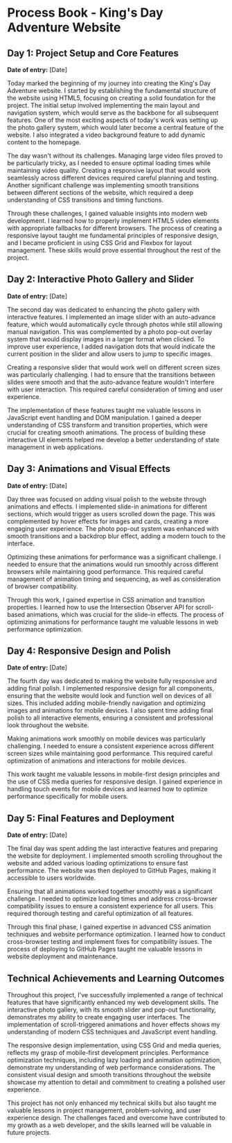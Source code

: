 # Process Book - King's Day Adventure Website

## Day 1: Project Setup and Core Features
**Date of entry:** [Date]

Today marked the beginning of my journey into creating the King's Day Adventure website. I started by establishing the fundamental structure of the website using HTML5, focusing on creating a solid foundation for the project. The initial setup involved implementing the main layout and navigation system, which would serve as the backbone for all subsequent features. One of the most exciting aspects of today's work was setting up the photo gallery system, which would later become a central feature of the website. I also integrated a video background feature to add dynamic content to the homepage.

The day wasn't without its challenges. Managing large video files proved to be particularly tricky, as I needed to ensure optimal loading times while maintaining video quality. Creating a responsive layout that would work seamlessly across different devices required careful planning and testing. Another significant challenge was implementing smooth transitions between different sections of the website, which required a deep understanding of CSS transitions and timing functions.

Through these challenges, I gained valuable insights into modern web development. I learned how to properly implement HTML5 video elements with appropriate fallbacks for different browsers. The process of creating a responsive layout taught me fundamental principles of responsive design, and I became proficient in using CSS Grid and Flexbox for layout management. These skills would prove essential throughout the rest of the project.

## Day 2: Interactive Photo Gallery and Slider
**Date of entry:** [Date]

The second day was dedicated to enhancing the photo gallery with interactive features. I implemented an image slider with an auto-advance feature, which would automatically cycle through photos while still allowing manual navigation. This was complemented by a photo pop-out overlay system that would display images in a larger format when clicked. To improve user experience, I added navigation dots that would indicate the current position in the slider and allow users to jump to specific images.

Creating a responsive slider that would work well on different screen sizes was particularly challenging. I had to ensure that the transitions between slides were smooth and that the auto-advance feature wouldn't interfere with user interaction. This required careful consideration of timing and user experience.

The implementation of these features taught me valuable lessons in JavaScript event handling and DOM manipulation. I gained a deeper understanding of CSS transform and transition properties, which were crucial for creating smooth animations. The process of building these interactive UI elements helped me develop a better understanding of state management in web applications.

## Day 3: Animations and Visual Effects
**Date of entry:** [Date]

Day three was focused on adding visual polish to the website through animations and effects. I implemented slide-in animations for different sections, which would trigger as users scrolled down the page. This was complemented by hover effects for images and cards, creating a more engaging user experience. The photo pop-out system was enhanced with smooth transitions and a backdrop blur effect, adding a modern touch to the interface.

Optimizing these animations for performance was a significant challenge. I needed to ensure that the animations would run smoothly across different browsers while maintaining good performance. This required careful management of animation timing and sequencing, as well as consideration of browser compatibility.

Through this work, I gained expertise in CSS animation and transition properties. I learned how to use the Intersection Observer API for scroll-based animations, which was crucial for the slide-in effects. The process of optimizing animations for performance taught me valuable lessons in web performance optimization.

## Day 4: Responsive Design and Polish
**Date of entry:** [Date]

The fourth day was dedicated to making the website fully responsive and adding final polish. I implemented responsive design for all components, ensuring that the website would look and function well on devices of all sizes. This included adding mobile-friendly navigation and optimizing images and animations for mobile devices. I also spent time adding final polish to all interactive elements, ensuring a consistent and professional look throughout the website.

Making animations work smoothly on mobile devices was particularly challenging. I needed to ensure a consistent experience across different screen sizes while maintaining good performance. This required careful optimization of animations and interactions for mobile devices.

This work taught me valuable lessons in mobile-first design principles and the use of CSS media queries for responsive design. I gained experience in handling touch events for mobile devices and learned how to optimize performance specifically for mobile users.

## Day 5: Final Features and Deployment
**Date of entry:** [Date]

The final day was spent adding the last interactive features and preparing the website for deployment. I implemented smooth scrolling throughout the website and added various loading optimizations to ensure fast performance. The website was then deployed to GitHub Pages, making it accessible to users worldwide.

Ensuring that all animations worked together smoothly was a significant challenge. I needed to optimize loading times and address cross-browser compatibility issues to ensure a consistent experience for all users. This required thorough testing and careful optimization of all features.

Through this final phase, I gained expertise in advanced CSS animation techniques and website performance optimization. I learned how to conduct cross-browser testing and implement fixes for compatibility issues. The process of deploying to GitHub Pages taught me valuable lessons in website deployment and maintenance.

## Technical Achievements and Learning Outcomes

Throughout this project, I've successfully implemented a range of technical features that have significantly enhanced my web development skills. The interactive photo gallery, with its smooth slider and pop-out functionality, demonstrates my ability to create engaging user interfaces. The implementation of scroll-triggered animations and hover effects shows my understanding of modern CSS techniques and JavaScript event handling.

The responsive design implementation, using CSS Grid and media queries, reflects my grasp of mobile-first development principles. Performance optimization techniques, including lazy loading and animation optimization, demonstrate my understanding of web performance considerations. The consistent visual design and smooth transitions throughout the website showcase my attention to detail and commitment to creating a polished user experience.

This project has not only enhanced my technical skills but also taught me valuable lessons in project management, problem-solving, and user experience design. The challenges faced and overcome have contributed to my growth as a web developer, and the skills learned will be valuable in future projects.
